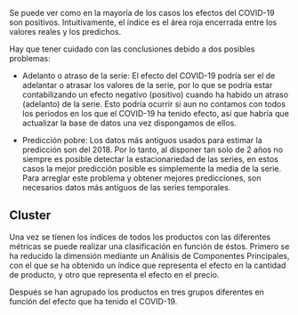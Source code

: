 Se puede ver como en la mayoría de los casos los efectos del COVID-19 son positivos. Intuitivamente, el índice es el área roja encerrada entre los valores reales y los predichos.

Hay que tener cuidado con las conclusiones debido a dos posibles problemas:

* Adelanto o atraso de la serie: El efecto del COVID-19 podría ser el de adelantar o atrasar los valores de la serie, por lo que se podría estar contabilizando un efecto negativo (positivo) cuando ha habido un atraso (adelanto) de la serie. Esto podría ocurrir si aun no contamos con todos los periodos en los que el COVID-19 ha tenido efecto, así que habría que actualizar la base de datos una vez dispongamos de ellos.

* Predicción pobre: Los datos más antiguos usados para estimar la predicción son del 2018. Por lo tanto, al disponer tan solo de 2 años no siempre es posible detectar la estacionariedad de las series, en estos casos la mejor predicción posible es simplemente la media de la serie. Para arreglar este problema y obtener mejores predicciones, son necesarios datos más antiguos de las series temporales.


## Cluster

Una vez se tienen los índices de todos los productos con las diferentes métricas se puede realizar una clasificación en función de éstos. Primero se ha reducido la dimensión mediante un Análisis de Componentes Principales, con el que se ha obtenido un índice que representa el efecto en la cantidad de producto, y otro que representa el efecto en el precio.

Después se han agrupado los productos en tres grupos diferentes en función del efecto que ha tenido el COVID-19.
